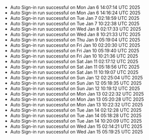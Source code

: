- Auto Sign-in run successful on Mon Jan  6 14:07:14 UTC 2025
- Auto Sign-in run successful on Mon Jan  6 14:16:24 UTC 2025
- Auto Sign-in run successful on Tue Jan  7 02:18:59 UTC 2025
- Auto Sign-in run successful on Tue Jan  7 10:22:38 UTC 2025
- Auto Sign-in run successful on Wed Jan  8 02:17:33 UTC 2025
- Auto Sign-in run successful on Wed Jan  8 10:21:33 UTC 2025
- Auto Sign-in run successful on Thu Jan  9 05:19:04 UTC 2025
- Auto Sign-in run successful on Fri Jan 10 02:20:30 UTC 2025
- Auto Sign-in run successful on Fri Jan 10 05:19:40 UTC 2025
- Auto Sign-in run successful on Fri Jan 10 10:21:36 UTC 2025
- Auto Sign-in run successful on Sat Jan 11 02:17:12 UTC 2025
- Auto Sign-in run successful on Sat Jan 11 05:18:56 UTC 2025
- Auto Sign-in run successful on Sat Jan 11 10:19:07 UTC 2025
- Auto Sign-in run successful on Sun Jan 12 02:25:04 UTC 2025
- Auto Sign-in run successful on Sun Jan 12 05:18:35 UTC 2025
- Auto Sign-in run successful on Sun Jan 12 10:19:12 UTC 2025
- Auto Sign-in run successful on Mon Jan 13 02:22:32 UTC 2025
- Auto Sign-in run successful on Mon Jan 13 05:20:28 UTC 2025
- Auto Sign-in run successful on Mon Jan 13 10:22:32 UTC 2025
- Auto Sign-in run successful on Tue Jan 14 02:12:28 UTC 2025
- Auto Sign-in run successful on Tue Jan 14 05:18:28 UTC 2025
- Auto Sign-in run successful on Tue Jan 14 10:20:09 UTC 2025
- Auto Sign-in run successful on Wed Jan 15 02:14:21 UTC 2025
- Auto Sign-in run successful on Wed Jan 15 05:19:25 UTC 2025
